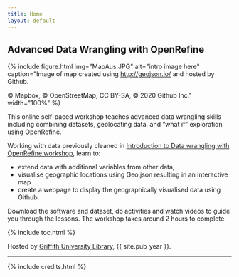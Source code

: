 ```yaml
---
title: Home
layout: default
---
```


## Advanced Data Wrangling with OpenRefine

{% include figure.html img="MapAus.JPG" alt="intro image here" caption="Image of map created using http://geojson.io/ and hosted by Github. 

© Mapbox, © OpenStreetMap, CC BY-SA, © 2020 Github Inc." width="100%" %}

This online self-paced workshop teaches advanced data wrangling skills including combining datasets, geolocating data, and “what if” exploration using OpenRefine. 

Working with data previously cleaned in [Introduction to Data wrangling with OpenRefine workshop](https://griffithunilibrary.github.io/intro-data-wrangle/), learn to:

- extend data with additional variables from other data, 
- visualise geographic locations using Geo.json resulting in an interactive map 
- create a webpage to display the geographically visualised data using Github.

Download the software and dataset, do activities and watch videos to guide you through the lessons. The workshop takes around 2 hours to complete.

{% include toc.html %}

Hosted by [Griffith University Library](https://www.griffith.edu.au/library), {{ site.pub_year }}.

------

{% include credits.html %}
